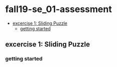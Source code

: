 # fall19-se_01-assessment

- [excercise 1: Sliding Puzzle](#excercise-1-sliding-puzzle)
  - [getting started](#getting-started)

## excercise 1: Sliding Puzzle

### getting started
